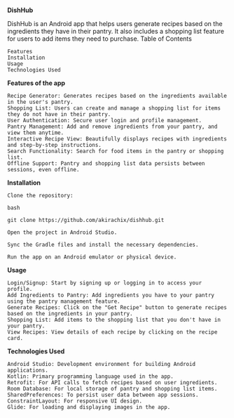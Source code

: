 **DishHub**

DishHub is an Android app that helps users generate recipes based on the ingredients they have in their pantry. It also includes a shopping list feature for users to add items they need to purchase.
Table of Contents

    Features
    Installation
    Usage
    Technologies Used
   

**Features of the app**

    Recipe Generator: Generates recipes based on the ingredients available in the user's pantry.
    Shopping List: Users can create and manage a shopping list for items they do not have in their pantry.
    User Authentication: Secure user login and profile management.
    Pantry Management: Add and remove ingredients from your pantry, and view them anytime.
    Interactive Recipe View: Beautifully displays recipes with ingredients and step-by-step instructions.
    Search Functionality: Search for food items in the pantry or shopping list.
    Offline Support: Pantry and shopping list data persists between sessions, even offline.

**Installation**

    Clone the repository:

    bash

    git clone https://github.com/akirachix/dishhub.git

    Open the project in Android Studio.

    Sync the Gradle files and install the necessary dependencies.

    Run the app on an Android emulator or physical device.

**Usage**

    Login/Signup: Start by signing up or logging in to access your profile.
    Add Ingredients to Pantry: Add ingredients you have to your pantry using the pantry management feature.
    Generate Recipes: Click on the "Get Recipe" button to generate recipes based on the ingredients in your pantry.
    Shopping List: Add items to the shopping list that you don't have in your pantry.
    View Recipes: View details of each recipe by clicking on the recipe card.

**Technologies Used**

    Android Studio: Development environment for building Android applications.
    Kotlin: Primary programming language used in the app.
    Retrofit: For API calls to fetch recipes based on user ingredients.
    Room Database: For local storage of pantry and shopping list items.
    SharedPreferences: To persist user data between app sessions.
    ConstraintLayout: For responsive UI design.
    Glide: For loading and displaying images in the app.


